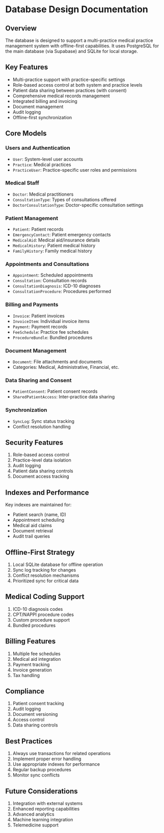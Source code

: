 # Database Design Documentation

## Overview
The database is designed to support a multi-practice medical practice management system with offline-first capabilities. It uses PostgreSQL for the main database (via Supabase) and SQLite for local storage.

## Key Features
- Multi-practice support with practice-specific settings
- Role-based access control at both system and practice levels
- Patient data sharing between practices (with consent)
- Comprehensive medical records management
- Integrated billing and invoicing
- Document management
- Audit logging
- Offline-first synchronization

## Core Models

### Users and Authentication
- `User`: System-level user accounts
- `Practice`: Medical practices
- `PracticeUser`: Practice-specific user roles and permissions

### Medical Staff
- `Doctor`: Medical practitioners
- `ConsultationType`: Types of consultations offered
- `DoctorConsultationType`: Doctor-specific consultation settings

### Patient Management
- `Patient`: Patient records
- `EmergencyContact`: Patient emergency contacts
- `MedicalAid`: Medical aid/insurance details
- `MedicalHistory`: Patient medical history
- `FamilyHistory`: Family medical history

### Appointments and Consultations
- `Appointment`: Scheduled appointments
- `Consultation`: Consultation records
- `ConsultationDiagnosis`: ICD-10 diagnoses
- `ConsultationProcedure`: Procedures performed

### Billing and Payments
- `Invoice`: Patient invoices
- `InvoiceItem`: Individual invoice items
- `Payment`: Payment records
- `FeeSchedule`: Practice fee schedules
- `ProcedureBundle`: Bundled procedures

### Document Management
- `Document`: File attachments and documents
- Categories: Medical, Administrative, Financial, etc.

### Data Sharing and Consent
- `PatientConsent`: Patient consent records
- `SharedPatientAccess`: Inter-practice data sharing

### Synchronization
- `SyncLog`: Sync status tracking
- Conflict resolution handling

## Security Features
1. Role-based access control
2. Practice-level data isolation
3. Audit logging
4. Patient data sharing controls
5. Document access tracking

## Indexes and Performance
Key indexes are maintained for:
- Patient search (name, ID)
- Appointment scheduling
- Medical aid claims
- Document retrieval
- Audit trail queries

## Offline-First Strategy
1. Local SQLite database for offline operation
2. Sync log tracking for changes
3. Conflict resolution mechanisms
4. Prioritized sync for critical data

## Medical Coding Support
1. ICD-10 diagnosis codes
2. CPT/NAPPI procedure codes
3. Custom procedure support
4. Bundled procedures

## Billing Features
1. Multiple fee schedules
2. Medical aid integration
3. Payment tracking
4. Invoice generation
5. Tax handling

## Compliance
1. Patient consent tracking
2. Audit logging
3. Document versioning
4. Access control
5. Data sharing controls

## Best Practices
1. Always use transactions for related operations
2. Implement proper error handling
3. Use appropriate indexes for performance
4. Regular backup procedures
5. Monitor sync conflicts

## Future Considerations
1. Integration with external systems
2. Enhanced reporting capabilities
3. Advanced analytics
4. Machine learning integration
5. Telemedicine support